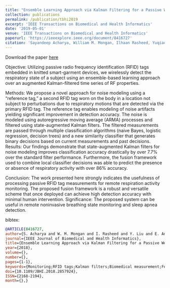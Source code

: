 ```yaml
---
title: "Ensemble Learning Approach via Kalman Filtering for a Passive Wearable Respiratory Monitor"
collection: publications
permalink: /publication/tbhi2019
excerpt: 'IEEE Transactions on Biomedical and Health Informatics'
date: '2019-05-01'
venue: 'IEEE Transactions on Biomedical and Health Informatics'
paperurl: 'https://ieeexplore.ieee.org/document/8416727'
citation: 'Sayandeep Acharya, William M. Mongan, Ilhaan Rasheed, Yuqiao Liu, Endla Anday, Genevieve Dion, Adam Fontecchio, Timothy Kurzweg, and Kapil R. Dandekar. Ensemble Learning Approach via Kalman Filtering for a Passive Wearable Respiratory Monitor. IEEE Transactions of Biomedical and Health Informatics, May 2019.'
---
```

Download the paper [here](https://par.nsf.gov/biblio/10118764)

Objective: Utilizing passive radio frequency identification (RFID) tags embedded in knitted smart-garment devices, we wirelessly detect the respiratory state of a subject using an ensemble-based learning approach over an augmented Kalman-filtered time series of RF properties.  

Methods: We propose a novel approach for noise modeling using a “reference tag,” a second RFID tag worn on the body in a location not subject to perturbations due to respiratory motions that are detected via the primary RFID tag. The reference tag enables modeling of noise artifacts yielding significant improvement in detection accuracy. The noise is modeled using autoregressive moving average (ARMA) processes and filtered using state-augmented Kalman filters. The filtered measurements are passed through multiple classification algorithms (naive Bayes, logistic regression, decision trees) and a new similarity classifier that generates binary decisions based on current measurements and past decisions. Results: Our findings demonstrate that state-augmented Kalman filters for noise modeling improves classification accuracy drastically by over 7.7% over the standard filter performance. Furthermore, the fusion framework used to combine local classifier decisions was able to predict the presence or absence of respiratory activity with over 86% accuracy.  

Conclusion: The work presented here strongly indicates the usefulness of processing passive RFID tag measurements for remote respiration activity monitoring. The proposed fusion framework is a robust and versatile scheme that once deployed can achieve high detection accuracy with minimal human intervention. Significance: The proposed system can be useful in remote noninvasive breathing state monitoring and sleep apnea detection.

bibtex:
```bibtex
@ARTICLE{8416727, 
author={S. Acharya and W. M. Mongan and I. Rasheed and Y. Liu and E. Anday and G. Dion and A. Fontecchio and T. Kurzweg and K. R. Dandekar}, 
journal={IEEE Journal of Biomedical and Health Informatics}, 
title={Ensemble Learning Approach via Kalman Filtering for a Passive Wearable Respiratory Monitor}, 
year={2018}, 
volume={}, 
number={}, 
pages={1-1}, 
keywords={Monitoring;RFID tags;Kalman filters;Biomedical measurement;Feature extraction;Frequency measurement;Sensor fusion;Wearable sensors;Kalman filtering;Activity recognition;Binary Classification}, 
doi={10.1109/JBHI.2018.2857924}, 
ISSN={2168-2194}, 
month={},}
```